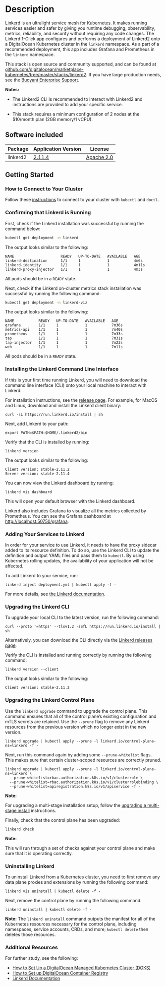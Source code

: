 # Description

[Linkerd](https://linkerd.io/?utm_source=DigitalOcean&utm_campaign=Marketplace) is an ultralight service mesh for Kubernetes. It makes running services easier and safer by giving you runtime debugging, observability, metrics, reliability, and security without requiring any code changes. The Linkerd 1-Click app configures and performs a deployment of Linkerd2 onto a DigitalOcean Kubernetes cluster in the `linkerd` namespace. As a part of a recommended deployment, this app includes Grafana and Prometheus in the `linkerd` namespace.

This stack is open source and community supported, and can be found at [github.com/digitalocean/marketplace-kubernetes/tree/master/stacks/linkerd2](https://github.com/digitalocean/marketplace-kubernetes/tree/master/stacks/linkerd2). If you have large production needs, see the [Buoyant Enterprise Support](https://buoyant.io/commercial-support/?utm_source=DigitalOcean&utm_campaign=Marketplace).

**Notes:**

- The Linkerd2 CLI is recommended to interact with Linkerd2 and instructions are provided to add your specific service.

- This stack requires a minimum configuration of 2 nodes at the $10/month plan (2GB memory/1 vCPU).

## Software included

| Package               | Application Version   |License                                                                                    |
| ---| ---- | ------------- |
| linkerd2 | [2.11.4](https://github.com/linkerd/linkerd2/releases/tag/stable-2.11.4) | [Apache 2.0](https://github.com/linkerd/linkerd2/blob/master/LICENSE) |

## Getting Started

### How to Connect to Your Cluster

Follow these [instructions](https://www.digitalocean.com/docs/kubernetes/how-to/connect-to-cluster/) to connect to your cluster with `kubectl` and `doctl`.

### Confirming that Linkerd is Running

First, check if the Linkerd installation was successful by running the command below:

```bash
kubectl get deployment -n linkerd
```

The output looks similar to the following:

```text
NAME                     READY   UP-TO-DATE   AVAILABLE   AGE
linkerd-destination      1/1     1            1           4m6s
linkerd-identity         1/1     1            1           4m11s
linkerd-proxy-injector   1/1     1            1           4m3s
```

All pods should be in a `READY` state.
  
Next, check if the Linkerd on-cluster metrics stack installation was successful by running the following command:

```bash
kubectl get deployment -n linkerd-viz
```

The output looks similar to the following:

```text
NAME           READY   UP-TO-DATE   AVAILABLE   AGE
grafana        1/1     1            1           7m36s
metrics-api    1/1     1            1           7m40s
prometheus     1/1     1            1           7m33s
tap            1/1     1            1           7m31s
tap-injector   1/1     1            1           7m23s
web            1/1     1            1           7m11s
```

All pods should be in a `READY` state.
  
### Installing the Linkerd Command Line Interface

If this is your first time running Linkerd, you will need to download the command line interface (CLI) onto your local machine to interact with Linkerd.

For installation instructions, see the [release page](https://github.com/linkerd/linkerd2/releases/). For example, for MacOS and Linux, download and install the Linkerd client binary:

```console
curl -sL https://run.linkerd.io/install | sh
```

Next, add Linkerd to your path:

```console
export PATH=$PATH:$HOME/.linkerd2/bin
```

Verify that the CLI is installed by running:

```console
linkerd version
```

The output looks similar to the following:

```text
Client version: stable-2.11.2
Server version: stable-2.11.4
```

You can now view the Linkerd dashboard by running:

```console
linkerd viz dashboard
```

This will open your default browser with the Linkerd dashboard.

Linkerd also includes Grafana to visualize all the metrics collected by Prometheus. You can see the Grafana dashboard at <http://localhost:50750/grafana>.

### Adding Your Services to Linkerd

In order for your service to use Linkerd, it needs to have the proxy sidecar added to its resource definition. To do so, use the Linkerd CLI to update the definition and output YAML files and pass them to `kubectl`. By using Kubernetes rolling updates, the availability of your application will not be affected.

To add Linkerd to your service, run:

```console
linkerd inject deployment.yml | kubectl apply -f -
```

For more details, see [the Linkerd documentation](https://linkerd.io/2.11/tasks/adding-your-service/#).

### Upgrading the Linkerd CLI

To upgrade your local CLI to the latest version, run the following command:

```console
curl --proto '=https' --tlsv1.2 -sSfL https://run.linkerd.io/install | sh
```

Alternatively, you can download the CLI directly via the [Linkerd releases page](https://github.com/linkerd/linkerd2/releases/).

Verify the CLI is installed and running correctly by running the following command:

```console
linkerd version --client
```

The output looks similar to the following:

```text
Client version: stable-2.11.2
```

### Upgrading the Linkerd Control Plane

Use the `linkerd upgrade` command to upgrade the control plane. This command ensures that all of the control plane’s existing configuration and mTLS secrets are retained. Use the `--prune` flag to remove any Linkerd resources from the previous version which no longer exist in the new version.

```console
linkerd upgrade | kubectl apply --prune -l linkerd.io/control-plane-ns=linkerd -f -
```

Next, run this command again by adding some `--prune-whitelist` flags. This makes sure that certain cluster-scoped resources are correctly pruned.

```console
linkerd upgrade | kubectl apply --prune -l linkerd.io/control-plane-ns=linkerd \
  --prune-whitelist=rbac.authorization.k8s.io/v1/clusterrole \
  --prune-whitelist=rbac.authorization.k8s.io/v1/clusterrolebinding \
  --prune-whitelist=apiregistration.k8s.io/v1/apiservice -f -
```

**Note:**

For upgrading a multi-stage installation setup, follow the [upgrading a multi-stage install](https://linkerd.io/2.11/tasks/upgrade/#upgrading-a-multi-stage-install) instructions.

Finally, check that the control plane has been upgraded:

```console
linkerd check
```

**Note:**

This will run through a set of checks against your control plane and make sure that it is operating correctly.

### Uninstalling Linkerd

To uninstall Linkerd from a Kubernetes cluster, you need to first remove any data plane proxies and extensions by running the following command:

```console
linkerd viz uninstall | kubectl delete -f -
```

Next, remove the control plane by running the following command:

```console
linkerd uninstall | kubectl delete -f -
```

**Note:** The `linkerd uninstall` command outputs the manifest for all of the Kubernetes resources necessary for the control plane, including namespaces, service accounts, CRDs, and more; `kubectl delete` then deletes those resources.

### Additional Resources

For further study, see the following:

- [How to Set Up a DigitalOcean Managed Kubernetes Cluster (DOKS)](https://github.com/digitalocean/Kubernetes-Starter-Kit-Developers/tree/main/01-setup-DOKS#how-to-set-up-a-digitalocean-managed-kubernetes-cluster-doks)
- [How to Set up DigitalOcean Container Registry](https://github.com/digitalocean/Kubernetes-Starter-Kit-Developers/tree/main/02-setup-DOCR#how-to-set-up-digitalocean-container-registry)
- [Linkerd Documentation](https://linkerd.io/2.11/overview/)
